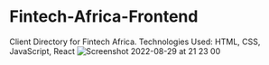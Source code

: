 # Fintech-Africa-Frontend
Client Directory for Fintech Africa. Technologies Used: HTML, CSS, JavaScript, React
![Screenshot 2022-08-29 at 21 23 00](https://user-images.githubusercontent.com/102808507/187292054-8a386a71-8448-4aab-8cbc-5c533ed39fdb.png)
